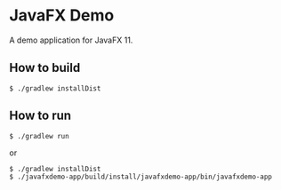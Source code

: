 JavaFX Demo
===========

A demo application for JavaFX 11.

How to build
------------

`$ ./gradlew installDist`

How to run
------------

`$ ./gradlew run`

or

```
$ ./gradlew installDist
$ ./javafxdemo-app/build/install/javafxdemo-app/bin/javafxdemo-app
```
